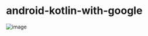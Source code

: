 # android-kotlin-with-google

![image](https://user-images.githubusercontent.com/94784141/220132970-2d85f614-cd69-43a5-89a9-4e98344d9fa5.png)

